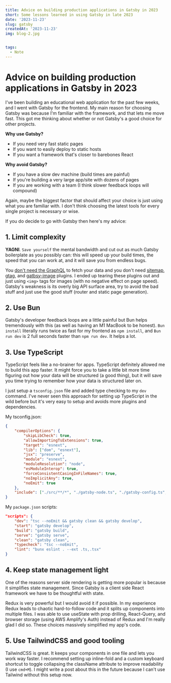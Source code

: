 ```yaml
---
title: Advice on building production applications in Gatsby in 2023
short: Some lessons learned in using Gatsby in late 2023
date: '2023-11-23'
slug: gatsby
createdAt: '2023-11-23'
img: blog-2.jpg


tags:
  - Note
---
```


# Advice on building production applications in Gatsby in 2023

I've been building an educational web application for the past few weeks, and I went with Gatsby for the frontend. My main reason for choosing Gatsby was because I'm familiar with the framework, and that lets me move fast. This got me thinking about whether or not Gatsby's a good choice for other projects. 

**Why use Gatsby?**
- If you need very fast static pages 
- If you want to easily deploy to static hosts 
- If you want a framework that's closer to barebones React

**Why avoid Gatsby?**
- If you have a slow dev machine (build times are painful)
- If you're building a very large app/site with dozens of pages
- If you are working with a team (I think slower feedback loops will compound)

Again, maybe the biggest factor that should affect your choice is just using what you are familiar with. I don't think choosing the latest tools for every single project is necessary or wise. 

If you do decide to go with Gatsby then here's my advice:
  
## 1. Limit complexity
**YAGNI**. ``Save yourself`` the mental bandwidth and cut out as much Gatsby boilerplate as you possibly can: this will speed up your build times, the speed that you can work at, and it will save you from endless bugs. 

You [don't need the GraphQL](https://www.gatsbyjs.com/docs/how-to/querying-data/using-gatsby-without-graphql/) to fetch your data and you don't need [sitemap](https://www.gatsbyjs.com/plugins/gatsby-plugin-sitemap/), [gtag](https://www.gatsbyjs.com/plugins/gatsby-plugin-google-gtag/), and [gatbsy-image](https://www.gatsbyjs.com/plugins/gatsby-image/) plugins. I ended up tearing these plugins out and just using `<img>` tags for images (with no negative effect on page speed). Gatsby's weakness is its overly big API surface area, try to avoid the bad stuff and just use the good stuff (router and static page generation).

## 2. Use Bun 
Gatsby's developer feedback loops are a little painful but Bun helps tremendously with this (as well as having an M1 MacBook to be honest). `Bun install` literally runs twice as fast for my frontend as `npm install`, and `Bun run dev` is 2 full seconds faster than `npm run dev`. It helps a lot. 

## 3. Use TypeScript
TypeScript feels like a no-brainer for apps. TypeScript definitely allowed me to build this app faster. It might force you to take a little bit more time figuring out how your data will be structured (a good thing), but it will save you time trying to remember how your data is structured later on. 

I just setup a `tsconfig.json` file and added type checking to my `dev` command. I've never seen this approach for setting up TypeScript in the wild before but it's very easy to setup and avoids more plugins and dependencies. 

My tsconfig.json:
```json
{
	"compilerOptions": {
		"skipLibCheck": true,
		"allowImportingTsExtensions": true,
		"target": "esnext",
		"lib": ["dom", "esnext"],
		"jsx": "preserve",
		"module": "esnext",
		"moduleResolution": "node",
		"esModuleInterop": true,
		"forceConsistentCasingInFileNames": true,
		"noImplicitAny": true,
		"noEmit": true
	},
	"include": ["./src/**/*", "./gatsby-node.ts", "./gatsby-config.ts", "./plugins/**/*"]
}
```

My `package.json` scripts:

```json 
"scripts": {
	"dev": "tsc --noEmit && gatsby clean && gatsby develop",
	"start": "gatsby develop",
	"build": "gatsby build",
	"serve": "gatsby serve",
	"clean": "gatsby clean",
	"typecheck": "tsc --noEmit",
	"lint": "bunx eslint . --ext .ts,.tsx"
}
```


## 4. Keep state management light 
One of the reasons server side rendering is getting more popular is because it simplifies state management. Since Gatsby is a client side React framework we have to be thoughtful with state.

Redux is very powerful but I would avoid it if possible. In my experience Redux leads to chaotic hard-to-follow code and it splits up components into multiple files. I was able to use useState with prop drilling, React-Query, and browser storage (using AWS Amplify's Auth) instead of Redux and I'm really glad I did so. These choices massively simplified my app's code. 

## 5. Use TailwindCSS and good tooling 
TailwindCSS is great. It keeps your components in one file and lets you work way faster. I recommend setting up inline-fold and a custom keyboard shortcut to toggle collapsing the className attribute to improve readability (I use `cmd+M`). I might write a post about this in the future because I can't use Tailwind without this setup now.
  
